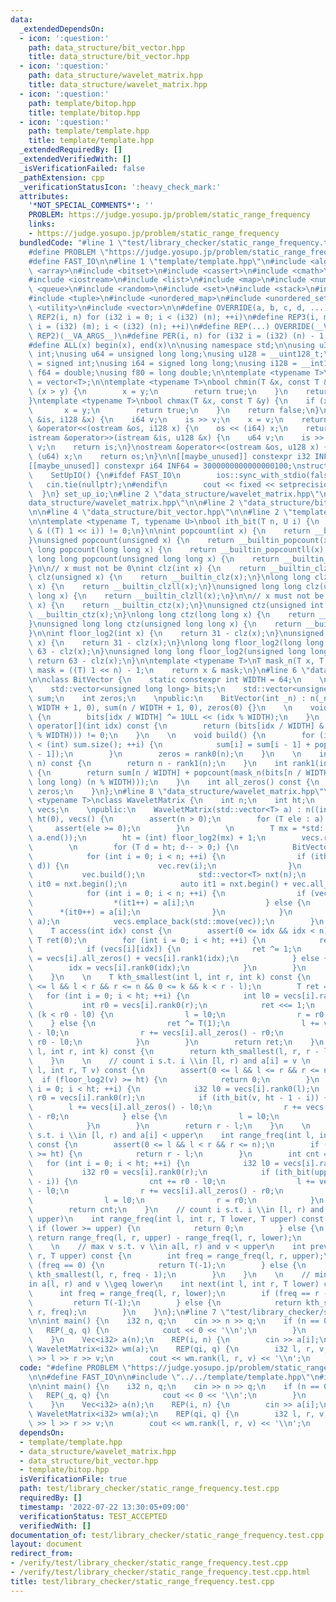 ```yaml
---
data:
  _extendedDependsOn:
  - icon: ':question:'
    path: data_structure/bit_vector.hpp
    title: data_structure/bit_vector.hpp
  - icon: ':question:'
    path: data_structure/wavelet_matrix.hpp
    title: data_structure/wavelet_matrix.hpp
  - icon: ':question:'
    path: template/bitop.hpp
    title: template/bitop.hpp
  - icon: ':question:'
    path: template/template.hpp
    title: template/template.hpp
  _extendedRequiredBy: []
  _extendedVerifiedWith: []
  _isVerificationFailed: false
  _pathExtension: cpp
  _verificationStatusIcon: ':heavy_check_mark:'
  attributes:
    '*NOT_SPECIAL_COMMENTS*': ''
    PROBLEM: https://judge.yosupo.jp/problem/static_range_frequency
    links:
    - https://judge.yosupo.jp/problem/static_range_frequency
  bundledCode: "#line 1 \"test/library_checker/static_range_frequency.test.cpp\"\n\
    #define PROBLEM \"https://judge.yosupo.jp/problem/static_range_frequency\"\n\n\
    #define FAST_IO\n\n#line 1 \"template/template.hpp\"\n#include <algorithm>\n#include\
    \ <array>\n#include <bitset>\n#include <cassert>\n#include <cmath>\n#include <iomanip>\n\
    #include <iostream>\n#include <list>\n#include <map>\n#include <numeric>\n#include\
    \ <queue>\n#include <random>\n#include <set>\n#include <stack>\n#include <string>\n\
    #include <tuple>\n#include <unordered_map>\n#include <unordered_set>\n#include\
    \ <utility>\n#include <vector>\n\n#define OVERRIDE(a, b, c, d, ...) d\n#define\
    \ REP2(i, n) for (i32 i = 0; i < (i32) (n); ++i)\n#define REP3(i, m, n) for (i32\
    \ i = (i32) (m); i < (i32) (n); ++i)\n#define REP(...) OVERRIDE(__VA_ARGS__, REP3,\
    \ REP2)(__VA_ARGS__)\n#define PER(i, n) for (i32 i = (i32) (n) - 1; i >= 0; --i)\n\
    #define ALL(x) begin(x), end(x)\n\nusing namespace std;\n\nusing u32 = unsigned\
    \ int;\nusing u64 = unsigned long long;\nusing u128 = __uint128_t;\nusing i32\
    \ = signed int;\nusing i64 = signed long long;\nusing i128 = __int128_t;\nusing\
    \ f64 = double;\nusing f80 = long double;\n\ntemplate <typename T>\nusing Vec\
    \ = vector<T>;\n\ntemplate <typename T>\nbool chmin(T &x, const T &y) {\n    if\
    \ (x > y) {\n        x = y;\n        return true;\n    }\n    return false;\n\
    }\ntemplate <typename T>\nbool chmax(T &x, const T &y) {\n    if (x < y) {\n \
    \       x = y;\n        return true;\n    }\n    return false;\n}\n\nistream &operator>>(istream\
    \ &is, i128 &x) {\n    i64 v;\n    is >> v;\n    x = v;\n    return is;\n}\nostream\
    \ &operator<<(ostream &os, i128 x) {\n    os << (i64) x;\n    return os;\n}\n\
    istream &operator>>(istream &is, u128 &x) {\n    u64 v;\n    is >> v;\n    x =\
    \ v;\n    return is;\n}\nostream &operator<<(ostream &os, u128 x) {\n    os <<\
    \ (u64) x;\n    return os;\n}\n\n[[maybe_unused]] constexpr i32 INF = 1000000100;\n\
    [[maybe_unused]] constexpr i64 INF64 = 3000000000000000100;\nstruct SetUpIO {\n\
    \    SetUpIO() {\n#ifdef FAST_IO\n        ios::sync_with_stdio(false);\n     \
    \   cin.tie(nullptr);\n#endif\n        cout << fixed << setprecision(15);\n  \
    \  }\n} set_up_io;\n#line 2 \"data_structure/wavelet_matrix.hpp\"\n\n#line 6 \"\
    data_structure/wavelet_matrix.hpp\"\n\n#line 2 \"data_structure/bit_vector.hpp\"\
    \n\n#line 4 \"data_structure/bit_vector.hpp\"\n\n#line 2 \"template/bitop.hpp\"\
    \n\ntemplate <typename T, typename U>\nbool ith_bit(T n, U i) {\n    return (n\
    \ & ((T) 1 << i)) != 0;\n}\n\nint popcount(int x) {\n    return __builtin_popcount(x);\n\
    }\nunsigned popcount(unsigned x) {\n    return __builtin_popcount(x);\n}\nlong\
    \ long popcount(long long x) {\n    return __builtin_popcountll(x);\n}\nunsigned\
    \ long long popcount(unsigned long long x) {\n    return __builtin_popcountll(x);\n\
    }\n\n// x must not be 0\nint clz(int x) {\n    return __builtin_clz(x);\n}\nunsigned\
    \ clz(unsigned x) {\n    return __builtin_clz(x);\n}\nlong long clz(long long\
    \ x) {\n    return __builtin_clzll(x);\n}\nunsigned long long clz(unsigned long\
    \ long x) {\n    return __builtin_clzll(x);\n}\n\n// x must not be 0\nint ctz(int\
    \ x) {\n    return __builtin_ctz(x);\n}\nunsigned ctz(unsigned int x) {\n    return\
    \ __builtin_ctz(x);\n}\nlong long ctz(long long x) {\n    return __builtin_ctzll(x);\n\
    }\nunsigned long long ctz(unsigned long long x) {\n    return __builtin_ctzll(x);\n\
    }\n\nint floor_log2(int x) {\n    return 31 - clz(x);\n}\nunsigned floor_log2(unsigned\
    \ x) {\n    return 31 - clz(x);\n}\nlong long floor_log2(long long x) {\n    return\
    \ 63 - clz(x);\n}\nunsigned long long floor_log2(unsigned long long x) {\n   \
    \ return 63 - clz(x);\n}\n\ntemplate <typename T>\nT mask_n(T x, T n) {\n    T\
    \ mask = ((T) 1 << n) - 1;\n    return x & mask;\n}\n#line 6 \"data_structure/bit_vector.hpp\"\
    \n\nclass BitVector {\n    static constexpr int WIDTH = 64;\n    \n    int n;\n\
    \    std::vector<unsigned long long> bits;\n    std::vector<unsigned long long>\
    \ sum;\n    int zeros;\n    \npublic:\n    BitVector(int _n) : n(_n), bits(n /\
    \ WIDTH + 1, 0), sum(n / WIDTH + 1, 0), zeros(0) {}\n    \n    void rev(int idx)\
    \ {\n        bits[idx / WIDTH] ^= 1ULL << (idx % WIDTH);\n    }\n    \n    bool\
    \ operator[](int idx) const {\n        return (bits[idx / WIDTH] & (1ULL << (idx\
    \ % WIDTH))) != 0;\n    }\n    \n    void build() {\n        for (int i = 1; i\
    \ < (int) sum.size(); ++i) {\n            sum[i] = sum[i - 1] + popcount(bits[i\
    \ - 1]);\n        }\n        zeros = rank0(n);\n    }\n    \n    int rank0(int\
    \ n) const {\n        return n - rank1(n);\n    }\n    int rank1(int n) const\
    \ {\n        return sum[n / WIDTH] + popcount(mask_n(bits[n / WIDTH], (unsigned\
    \ long long) (n % WIDTH)));\n    }\n    int all_zeros() const {\n        return\
    \ zeros;\n    }\n};\n#line 8 \"data_structure/wavelet_matrix.hpp\"\n\ntemplate\
    \ <typename T>\nclass WaveletMatrix {\n    int n;\n    int ht;\n    std::vector<BitVector>\
    \ vecs;\n    \npublic:\n    WaveletMatrix(std::vector<T> a) : n((int) a.size()),\
    \ ht(0), vecs() {\n        assert(n > 0);\n        for (T ele : a) {\n       \
    \     assert(ele >= 0);\n        }\n        \n        T mx = *std::max_element(a.begin(),\
    \ a.end());\n        ht = (int) floor_log2(mx) + 1;\n        vecs.reserve(ht);\n\
    \        \n        for (T d = ht; d-- > 0;) {\n            BitVector vec(n);\n\
    \            for (int i = 0; i < n; ++i) {\n                if (ith_bit(a[i],\
    \ d)) {\n                    vec.rev(i);\n                }\n            }\n \
    \           vec.build();\n            std::vector<T> nxt(n);\n            auto\
    \ it0 = nxt.begin();\n            auto it1 = nxt.begin() + vec.all_zeros();\n\
    \            for (int i = 0; i < n; ++i) {\n                if (vec[i]) {\n  \
    \                  *(it1++) = a[i];\n                } else {\n              \
    \      *(it0++) = a[i];\n                }\n            }\n            std::swap(nxt,\
    \ a);\n            vecs.emplace_back(std::move(vec));\n        }\n    }\n    \n\
    \    T access(int idx) const {\n        assert(0 <= idx && idx < n);\n       \
    \ T ret(0);\n        for (int i = 0; i < ht; ++i) {\n            ret <<= 1;\n\
    \            if (vecs[i][idx]) {\n                ret ^= 1;\n                idx\
    \ = vecs[i].all_zeros() + vecs[i].rank1(idx);\n            } else {\n        \
    \        idx = vecs[i].rank0(idx);\n            }\n        }\n        return ret;\n\
    \    }\n    \n    T kth_smallest(int l, int r, int k) const {\n        assert(0\
    \ <= l && l < r && r <= n && 0 <= k && k < r - l);\n        T ret = 0;\n     \
    \   for (int i = 0; i < ht; ++i) {\n            int l0 = vecs[i].rank0(l);\n \
    \           int r0 = vecs[i].rank0(r);\n            ret <<= 1;\n            if\
    \ (k < r0 - l0) {\n                l = l0;\n                r = r0;\n        \
    \    } else {\n                ret ^= T(1);\n                l += vecs[i].all_zeros()\
    \ - l0;\n                r += vecs[i].all_zeros() - r0;\n                k -=\
    \ r0 - l0;\n            }\n        }\n        return ret;\n    }\n    T kth_largest(int\
    \ l, int r, int k) const {\n        return kth_smallest(l, r, r - l - k - 1);\n\
    \    }\n    \n    // count i s.t. i \\in [l, r) and a[i] = v \n    int rank(int\
    \ l, int r, T v) const {\n        assert(0 <= l && l <= r && r <= n);\n      \
    \  if (floor_log2(v) >= ht) {\n            return 0;\n        }\n        for (int\
    \ i = 0; i < ht; ++i) {\n            i32 l0 = vecs[i].rank0(l);\n            i32\
    \ r0 = vecs[i].rank0(r);\n            if (ith_bit(v, ht - 1 - i)) {\n        \
    \        l += vecs[i].all_zeros() - l0;\n                r += vecs[i].all_zeros()\
    \ - r0;\n            } else {\n                l = l0;\n                r = r0;\n\
    \            }\n        }\n        return r - l;\n    }\n    \n    // count i\
    \ s.t. i \\in [l, r) and a[i] < upper\n    int range_freq(int l, int r, T upper)\
    \ const {\n        assert(0 <= l && l < r && r <= n);\n        if (floor_log2(upper)\
    \ >= ht) {\n            return r - l;\n        }\n        int cnt = 0;\n     \
    \   for (int i = 0; i < ht; ++i) {\n            i32 l0 = vecs[i].rank0(l);\n \
    \           i32 r0 = vecs[i].rank0(r);\n            if (ith_bit(upper, ht - 1\
    \ - i)) {\n                cnt += r0 - l0;\n                l += vecs[i].all_zeros()\
    \ - l0;\n                r += vecs[i].all_zeros() - r0;\n            } else {\n\
    \                l = l0;\n                r = r0;\n            }\n        }\n\
    \        return cnt;\n    }\n    // count i s.t. i \\in [l, r) and a[i] \\in [lower,\
    \ upper)\n    int range_freq(int l, int r, T lower, T upper) const {\n       \
    \ if (lower >= upper) {\n            return 0;\n        } else {\n           \
    \ return range_freq(l, r, upper) - range_freq(l, r, lower);\n        }\n    }\n\
    \    \n    // max v s.t. v \\in a[l, r) and v < upper\n    int prev(int l, int\
    \ r, T upper) const {\n        int freq = range_freq(l, r, upper);\n        if\
    \ (freq == 0) {\n            return T(-1);\n        } else {\n            return\
    \ kth_smallest(l, r, freq - 1);\n        }\n    }\n    \n    // min v s.t. v \\\
    in a[l, r) and v \\geq lower\n    int next(int l, int r, T lower) const {\n  \
    \      int freq = range_freq(l, r, lower);\n        if (freq == r - l) {\n   \
    \         return T(-1);\n        } else {\n            return kth_smallest(l,\
    \ r, freq);\n        }\n    }\n};\n#line 7 \"test/library_checker/static_range_frequency.test.cpp\"\
    \n\nint main() {\n    i32 n, q;\n    cin >> n >> q;\n    if (n == 0) {\n     \
    \   REP(_q, q) {\n            cout << 0 << '\\n';\n        }\n        exit(0);\n\
    \    }\n    Vec<i32> a(n);\n    REP(i, n) {\n        cin >> a[i];\n    }\n   \
    \ WaveletMatrix<i32> wm(a);\n    REP(qi, q) {\n        i32 l, r, v;\n        cin\
    \ >> l >> r >> v;\n        cout << wm.rank(l, r, v) << '\\n';\n    }\n}\n"
  code: "#define PROBLEM \"https://judge.yosupo.jp/problem/static_range_frequency\"\
    \n\n#define FAST_IO\n\n#include \"../../template/template.hpp\"\n#include \"../../data_structure/wavelet_matrix.hpp\"\
    \n\nint main() {\n    i32 n, q;\n    cin >> n >> q;\n    if (n == 0) {\n     \
    \   REP(_q, q) {\n            cout << 0 << '\\n';\n        }\n        exit(0);\n\
    \    }\n    Vec<i32> a(n);\n    REP(i, n) {\n        cin >> a[i];\n    }\n   \
    \ WaveletMatrix<i32> wm(a);\n    REP(qi, q) {\n        i32 l, r, v;\n        cin\
    \ >> l >> r >> v;\n        cout << wm.rank(l, r, v) << '\\n';\n    }\n}"
  dependsOn:
  - template/template.hpp
  - data_structure/wavelet_matrix.hpp
  - data_structure/bit_vector.hpp
  - template/bitop.hpp
  isVerificationFile: true
  path: test/library_checker/static_range_frequency.test.cpp
  requiredBy: []
  timestamp: '2022-07-22 13:30:05+09:00'
  verificationStatus: TEST_ACCEPTED
  verifiedWith: []
documentation_of: test/library_checker/static_range_frequency.test.cpp
layout: document
redirect_from:
- /verify/test/library_checker/static_range_frequency.test.cpp
- /verify/test/library_checker/static_range_frequency.test.cpp.html
title: test/library_checker/static_range_frequency.test.cpp
---
```


